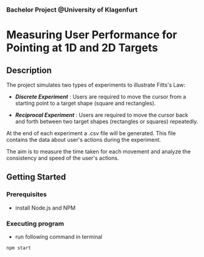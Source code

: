 ### Bachelor Project @University of Klagenfurt 
# Measuring User Performance for Pointing at 1D and 2D Targets


## Description

The project simulates two types of experiments to illustrate Fitts's Law:

* *__Discrete Experiment__* : Users are required to move the cursor from a starting point to a target shape (square and rectangles).

* *__Reciprocal Experiment__* : Users are required to move the cursor back and forth between two target shapes (rectangles or squares) repeatedly. 

At the end of each experiment a .csv file will be generated. This file contains the data about user's actions during the experiment.

The aim is to measure the time taken for each movement and analyze the consistency and speed of the user's actions.

## Getting Started

### Prerequisites

* install Node.js and NPM 

### Executing program

* run following command in terminal 
```
npm start
```

